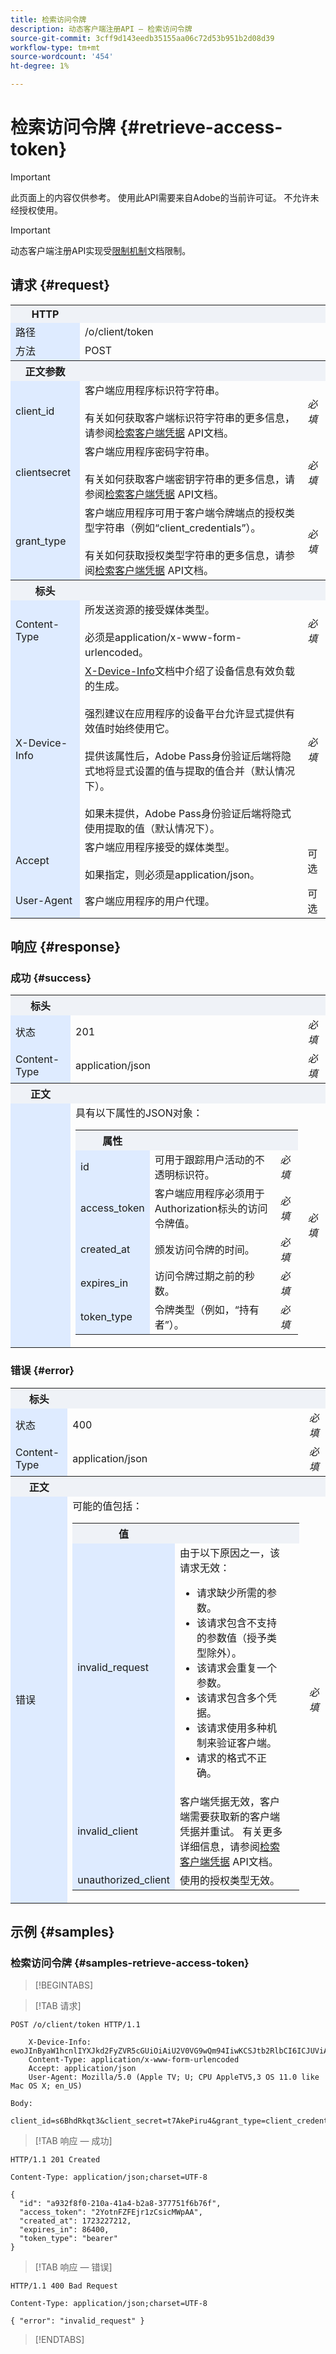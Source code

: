```yaml
---
title: 检索访问令牌
description: 动态客户端注册API — 检索访问令牌
source-git-commit: 3cff9d143eedb35155aa06c72d53b951b2d08d39
workflow-type: tm+mt
source-wordcount: '454'
ht-degree: 1%

---
```



# 检索访问令牌 {#retrieve-access-token}

>[!IMPORTANT]
>
> 此页面上的内容仅供参考。 使用此API需要来自Adobe的当前许可证。 不允许未经授权使用。

>[!IMPORTANT]
>
> 动态客户端注册API实现受[限制机制](/help/authentication/throttling-mechanism.md)文档限制。

## 请求 {#request}

<table style="table-layout:auto">
   <tr>
      <th style="background-color: #EFF2F7;">HTTP</th>
      <th style="background-color: #EFF2F7;"></th>
      <th style="background-color: #EFF2F7;"></th>
   </tr>
   <tr>
      <td style="background-color: #DEEBFF;">路径</td>
      <td>/o/client/token</td>
      <td></td>
   </tr>
   <tr>
      <td style="background-color: #DEEBFF;">方法</td>
      <td>POST</td>
      <td></td>
   </tr>
   <tr>
      <th style="background-color: #EFF2F7;">正文参数</th>
      <th style="background-color: #EFF2F7;"></th>
      <th style="background-color: #EFF2F7;"></th>
   </tr>
   <tr>
      <td style="background-color: #DEEBFF;">client_id</td>
      <td>
            客户端应用程序标识符字符串。
            <br/><br/>
            有关如何获取客户端标识符字符串的更多信息，请参阅<a href="dynamic-client-registration-apis-retrieve-client-credentials.md">检索客户端凭据</a> API文档。
      </td>
      <td><i>必填</i></td>
   </tr>
   <tr>
      <td style="background-color: #DEEBFF;">clientsecret</td>
      <td>
            客户端应用程序密码字符串。
            <br/><br/>
            有关如何获取客户端密钥字符串的更多信息，请参阅<a href="dynamic-client-registration-apis-retrieve-client-credentials.md">检索客户端凭据</a> API文档。
      </td>
      <td><i>必填</i></td>
   </tr>
   <tr>
      <td style="background-color: #DEEBFF;">grant_type</td>
      <td>
            客户端应用程序可用于客户端令牌端点的授权类型字符串（例如“client_credentials”）。
            <br/><br/>
            有关如何获取授权类型字符串的更多信息，请参阅<a href="dynamic-client-registration-apis-retrieve-client-credentials.md">检索客户端凭据</a> API文档。
      </td>
      <td><i>必填</i></td>
   </tr>
   <tr>
      <th style="background-color: #EFF2F7;">标头</th>
      <th style="background-color: #EFF2F7;"></th>
      <th style="background-color: #EFF2F7;"></th>
   </tr>
   <tr>
      <td style="background-color: #DEEBFF;">Content-Type</td>
      <td>
         所发送资源的接受媒体类型。
         <br/><br/>
         必须是application/x-www-form-urlencoded。
      </td>
      <td><i>必填</i></td>
   </tr>
   <tr>
      <td style="background-color: #DEEBFF;">X-Device-Info</td>
      <td>
         <a href="../../rest-api-v2/appendix/headers/rest-api-v2-appendix-headers-x-device-info.md">X-Device-Info</a>文档中介绍了设备信息有效负载的生成。
         <br/><br/>
         强烈建议在应用程序的设备平台允许显式提供有效值时始终使用它。
         <br/><br/>
         提供该属性后，Adobe Pass身份验证后端将隐式地将显式设置的值与提取的值合并（默认情况下）。
         <br/><br/>
         如果未提供，Adobe Pass身份验证后端将隐式使用提取的值（默认情况下）。
      </td>
      <td><i>必填</i></td>
   </tr>
   <tr>
      <td style="background-color: #DEEBFF;">Accept</td>
      <td>
         客户端应用程序接受的媒体类型。
         <br/><br/>
         如果指定，则必须是application/json。
      </td>
      <td>可选</td>
   </tr>
   <tr>
      <td style="background-color: #DEEBFF;">User-Agent</td>
      <td>客户端应用程序的用户代理。</td>
      <td>可选</td>
   </tr>
</table>

## 响应 {#response}

### 成功 {#success}

<table style="table-layout:auto">
   <tr>
      <th style="background-color: #EFF2F7;">标头</th>
      <th style="background-color: #EFF2F7"></th>
      <th style="background-color: #EFF2F7;"></th>
   </tr>
   <tr>
      <td style="background-color: #DEEBFF;">状态</td>
      <td>201</td>
      <td><i>必填</i></td>
   </tr>
   <tr>
      <td style="background-color: #DEEBFF;">Content-Type</td>
      <td>application/json</td>
      <td><i>必填</i></td>
   </tr>
   <tr>
      <th style="background-color: #EFF2F7;">正文</th>
      <th style="background-color: #EFF2F7"></th>
      <th style="background-color: #EFF2F7;"></th>
   </tr>
   <tr>
      <td style="background-color: #DEEBFF;"></td>
      <td>
         具有以下属性的JSON对象：
         <table style="table-layout:auto">
            <tr>
               <th style="background-color: #EFF2F7;">属性</th>
               <th style="background-color: #EFF2F7"></th>
               <th style="background-color: #EFF2F7;"></th>
            </tr>
            <tr>
               <td style="background-color: #DEEBFF;">id</td>
               <td>可用于跟踪用户活动的不透明标识符。</td>
               <td><i>必填</i></td>
            </tr>
            <tr>
               <td style="background-color: #DEEBFF;">access_token</td>
               <td>客户端应用程序必须用于Authorization标头的访问令牌值。</td>
               <td><i>必填</i></td>
            </tr>
            <tr>
               <td style="background-color: #DEEBFF;">created_at</td>
               <td>颁发访问令牌的时间。</td>
               <td><i>必填</i></td>
            </tr>
            <tr>
               <td style="background-color: #DEEBFF;">expires_in</td>
               <td>访问令牌过期之前的秒数。</td>
               <td><i>必填</i></td>
            </tr>
            <tr>
               <td style="background-color: #DEEBFF;">token_type</td>
               <td>令牌类型（例如，“持有者”）。</td>
               <td><i>必填</i></td>
            </tr>
         </table>
      </td>
      <td><i>必填</i></td>
</table>

### 错误 {#error}

<table style="table-layout:auto">
   <tr>
      <th style="background-color: #EFF2F7;">标头</th>
      <th style="background-color: #EFF2F7;"></th>
      <th style="background-color: #EFF2F7;"></th>
   </tr>
   <tr>
      <td style="background-color: #DEEBFF;">状态</td>
      <td>400</td>
      <td><i>必填</i></td>
   </tr>
   <tr>
      <td style="background-color: #DEEBFF;">Content-Type</td>
      <td>application/json</td>
      <td><i>必填</i></td>
   </tr>
   <tr>
      <th style="background-color: #EFF2F7;">正文</th>
      <th style="background-color: #EFF2F7;"></th>
      <th style="background-color: #EFF2F7;"></th>
   </tr>
   <tr>
      <td style="background-color: #DEEBFF;">错误</td>
      <td>
        可能的值包括：
        <table style="table-layout:auto">
            <tr>
               <th style="background-color: #EFF2F7;">值</th>
               <th style="background-color: #EFF2F7"></th>
               <th style="background-color: #EFF2F7;"></th>
            </tr>
            <tr>
               <td style="background-color: #DEEBFF;">invalid_request</td>
               <td>
                    由于以下原因之一，该请求无效：
                    <ul>
                        <li>请求缺少所需的参数。</li>
                        <li>该请求包含不支持的参数值（授予类型除外）。</li>
                        <li>该请求会重复一个参数。</li>
                        <li>该请求包含多个凭据。</li>
                        <li>该请求使用多种机制来验证客户端。</li>
                        <li>请求的格式不正确。</li>
                    </ul>
               </td>
            </tr>
            <tr>
               <td style="background-color: #DEEBFF;">invalid_client</td>
               <td>客户端凭据无效，客户端需要获取新的客户端凭据并重试。 有关更多详细信息，请参阅<a href="dynamic-client-registration-apis-retrieve-client-credentials.md">检索客户端凭据</a> API文档。</td>
            </tr>
            <tr>
               <td style="background-color: #DEEBFF;">unauthorized_client</td>
               <td>使用的授权类型无效。</td>
            </tr>
         </table>
      </td>
      <td><i>必填</i></td>
   </tr>
</table>

## 示例 {#samples}

### 检索访问令牌 {#samples-retrieve-access-token}

>[!BEGINTABS]

>[!TAB 请求]

```HTTPS
POST /o/client/token HTTP/1.1

    X-Device-Info: ewoJInByaW1hcnlIYXJkd2FyZVR5cGUiOiAiU2V0VG9wQm94IiwKCSJtb2RlbCI6ICJUViA1dGggR2VuIiwKCSJtYW51ZmFjdHVyZXIiOiAiQXBwbGUiLAoJIm9zTmFtZSI6ICJ0dk9TIgoJIm9zVmVuZG9yIjogIkFwcGxlIiwKCSJvc1ZlcnNpb24iOiAiMTEuMCIKfQ==
    Content-Type: application/x-www-form-urlencoded
    Accept: application/json
    User-Agent: Mozilla/5.0 (Apple TV; U; CPU AppleTV5,3 OS 11.0 like Mac OS X; en_US)
    
Body:
    
client_id=s6BhdRkqt3&client_secret=t7AkePiru4&grant_type=client_credentials
```

>[!TAB 响应 — 成功]

```HTTPS
HTTP/1.1 201 Created

Content-Type: application/json;charset=UTF-8

{
  "id": "a932f8f0-210a-41a4-b2a8-377751f6b76f",  
  "access_token": "2YotnFZFEjr1zCsicMWpAA",
  "created_at": 1723227212,
  "expires_in": 86400,
  "token_type": "bearer"
}
```

>[!TAB 响应 — 错误]

```HTTPS
HTTP/1.1 400 Bad Request

Content-Type: application/json;charset=UTF-8

{ "error": "invalid_request" }
```

>[!ENDTABS]
